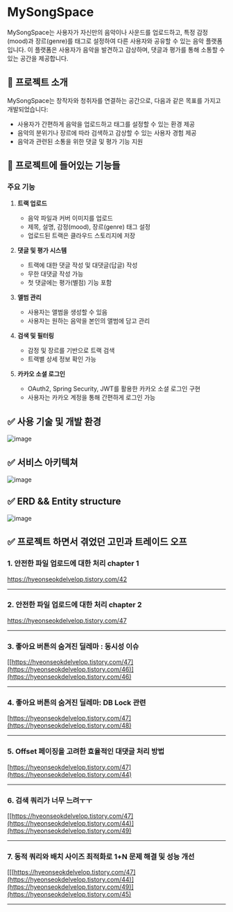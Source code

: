 # MySongSpace

MySongSpace는 사용자가 자신만의 음악이나 사운드를 업로드하고, 
특정 감정(mood)과 장르(genre)를 태그로 설정하여 다른 사용자와 공유할 수 있는 음악 플랫폼입니다. 
이 플랫폼은 사용자가 음악을 발견하고 감상하며, 댓글과 평가를 통해 소통할 수 있는 공간을 제공합니다.

## 📝 프로젝트 소개

MySongSpace는 창작자와 청취자를 연결하는 공간으로, 다음과 같은 목표를 가지고 개발되었습니다:
- 사용자가 간편하게 음악을 업로드하고 태그를 설정할 수 있는 환경 제공
- 음악의 분위기나 장르에 따라 검색하고 감상할 수 있는 사용자 경험 제공
- 음악과 관련된 소통을 위한 댓글 및 평가 기능 지원

## 📌 프로젝트에 들어있는 기능들

### 주요 기능
1. **트랙 업로드**
   - 음악 파일과 커버 이미지를 업로드
   - 제목, 설명, 감정(mood), 장르(genre) 태그 설정
   - 업로드된 트랙은 클라우드 스토리지에 저장

2. **댓글 및 평가 시스템**
   - 트랙에 대한 댓글 작성 및 대댓글(답글) 작성
   - 무한 대댓글 작성 가능
   - 첫 댓글에는 평가(별점) 기능 포함

3. **앨범 관리**
   - 사용자는 앨범을 생성할 수 있음
   - 사용자는 원하는 음악을 본인의 앨범에 담고 관리

4. **검색 및 필터링**
   - 감정 및 장르를 기반으로 트랙 검색
   - 트랙별 상세 정보 확인 가능

6. **카카오 소셜 로그인**
   - OAuth2, Spring Security, JWT를 활용한 카카오 소셜 로그인 구현
   - 사용자는 카카오 계정을 통해 간편하게 로그인 가능
  
##   ✅ 사용 기술 및 개발 환경

![image](https://github.com/user-attachments/assets/86b2bc5e-5c85-49d5-983d-52cf877494e7)



##   ✅ 서비스 아키텍쳐

![image](https://github.com/user-attachments/assets/716c3cff-e531-45df-af38-d4e43a358cfc)


##   ✅ ERD && Entity structure

![image](https://github.com/user-attachments/assets/e81641f8-3e42-41ae-b3c8-c7854afc7a27)


##   ✅ 프로젝트 하면서 겪었던 고민과 트레이드 오프


### 1. 안전한 파일 업로드에 대한 처리 chapter 1

https://hyeonseokdelvelop.tistory.com/42

---
### 2. 안전한 파일 업로드에 대한 처리 chapter 2

https://hyeonseokdelvelop.tistory.com/47

---
### 3. 좋아요 버튼의 숨겨진 딜레마 : 동시성 이슈

[[https://hyeonseokdelvelop.tistory.com/47](https://hyeonseokdelvelop.tistory.com/46)](https://hyeonseokdelvelop.tistory.com/46)

---

### 4. 좋아요 버튼의 숨겨진 딜레마: DB Lock 관련

[https://hyeonseokdelvelop.tistory.com/47](https://hyeonseokdelvelop.tistory.com/48)

---

### 5. Offset 페이징을 고려한 효율적인 대댓글 처리 방법

[https://hyeonseokdelvelop.tistory.com/47](https://hyeonseokdelvelop.tistory.com/44)

---

### 6. 검색 쿼리가 너무 느려ㅜㅜ

[[https://hyeonseokdelvelop.tistory.com/47](https://hyeonseokdelvelop.tistory.com/44)](https://hyeonseokdelvelop.tistory.com/49)

---

### 7. 동적 쿼리와 배치 사이즈 최적화로 1+N 문제 해결 및 성능 개선

[[[https://hyeonseokdelvelop.tistory.com/47](https://hyeonseokdelvelop.tistory.com/44)](https://hyeonseokdelvelop.tistory.com/49)](https://hyeonseokdelvelop.tistory.com/45)

---

